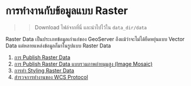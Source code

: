 
# การทำงานกับข้อมูลแบบ Raster

> > Download ไฟล์จากที่นี่ และนำไปไว้ใน `data_dir/data`

Raster Data เป็นประเภทข้อมูลเก่าแก่ของ GeoServer ถึงแม้ว่าจะไม่ได้ยืดหยุ่นแบบ Vector Data แต่หลายแหล่งข้อมูลก็มาในรูปแบบ Raster Data

1. [การ Publish Raster Data](publish-raster-data.md)
2. [การ Publish Raster Data แบบรวมภาพถ่ายมุมสูง (Image Mosaic)](publish-raster-image-mosaic.md)
3. [การทำ Styling Raster Data](raster-data-styling-css.md)
4. [สำรวจการทำงานของ WCS Protocol](explore-wcs.md) 


